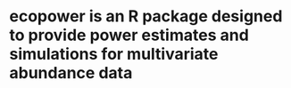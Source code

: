 # ecopower is an R package designed to provide power estimates and simulations for multivariate abundance data

